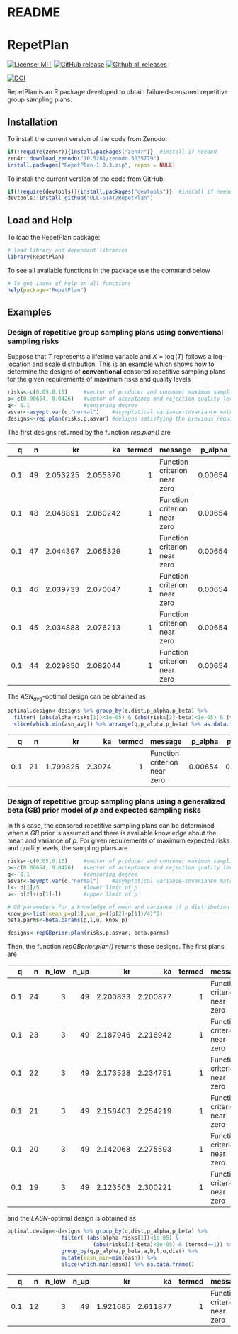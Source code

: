 README
================

<!-- README.md is generated from README.Rmd. Please edit that file --->

# RepetPlan

<!-- badges: start -->

[![License:
MIT](https://img.shields.io/badge/license-MIT-blue.svg)](https://cran.r-project.org/web/licenses/MIT)
[![GitHub
release](https://img.shields.io/github/release/ULL-STAT/RepetPlan.svg)](https://gitHub.com/ULL-STAT/RepetPlan/releases/)
[![Github all
releases](https://img.shields.io/github/downloads/ULL-STAT/RepetPlan/total.svg)](https://gitHub.com/ULL-STAT/RepetPlan/releases/)

[![DOI](https://zenodo.org/badge/DOI/10.5281/zenodo.5068961.svg)](https://doi.org/10.5281/zenodo.5035779)
<!-- badges: end -->

RepetPlan is an R package developed to obtain failured-censored repetitive group sampling plans.


## Installation

To install the current version of the code from Zenodo:
``` r
if(!require(zen4r)){install.packages("zen4r")}  #install if needed
zen4r::download_zenodo("10.5281/zenodo.5035779")
install.packages("RepetPlan-1.0.3.zip", repos = NULL) 
```

To install the current version of the code from GitHub:

``` r
if(!require(devtools)){install.packages("devtools")}  #install if needed
devtools::install_github("ULL-STAT/RepetPlan")
```

## Load and Help

To load the RepetPlan package:

``` r
# load library and dependant libraries 
library(RepetPlan)
```

To see all available functions in the package use the command below

``` r
# To get index of help on all functions
help(package="RepetPlan")
```

## Examples

### Design of repetitive group sampling plans using conventional sampling risks

Suppose that *T* represents a lifetime variable and *X* = log (*T*)
follows a log-location and scale distribution. This is an example which
shows how to determine the designs of **conventional** censored
repetitive sampling plans for the given requirements of maximum risks
and quality levels

``` r
risks<-c(0.05,0.10)     #vector of producer and consumer maximum sampling risks
p<-c(0.00654, 0.0426)   #vector of acceptance and rejection quality levels
q<- 0.1                 #censoring degree
asvar<-asympt.var(q,"normal")    #asymptotical variance-covariance matrix of MLE estimators of location and scale paramters
designs<-rep.plan(risks,p,asvar) #designs satisfying the previous requirements
```

The first designs returned by the function *rep.plan()* are
<table class="table table-striped table-hover table-condensed" style="margin-left: auto; margin-right: auto;">
<thead>
<tr>
<th style="text-align:right;">
q
</th>
<th style="text-align:right;">
n
</th>
<th style="text-align:right;">
kr
</th>
<th style="text-align:right;">
ka
</th>
<th style="text-align:right;">
termcd
</th>
<th style="text-align:left;">
message
</th>
<th style="text-align:right;">
p_alpha
</th>
<th style="text-align:right;">
p_beta
</th>
<th style="text-align:left;">
dist
</th>
<th style="text-align:right;">
alpha
</th>
<th style="text-align:right;">
beta
</th>
<th style="text-align:right;">
asn_alpha
</th>
<th style="text-align:right;">
asn_beta
</th>
<th style="text-align:right;">
asn_avg
</th>
<th style="text-align:right;">
p_asn_max
</th>
<th style="text-align:right;">
asn_max
</th>
</tr>
</thead>
<tbody>
<tr>
<td style="text-align:right;">
0.1
</td>
<td style="text-align:right;">
49
</td>
<td style="text-align:right;">
2.053225
</td>
<td style="text-align:right;">
2.055370
</td>
<td style="text-align:right;">
1
</td>
<td style="text-align:left;">
Function criterion near zero
</td>
<td style="text-align:right;">
0.00654
</td>
<td style="text-align:right;">
0.0426
</td>
<td style="text-align:left;">
normal
</td>
<td style="text-align:right;">
0.05
</td>
<td style="text-align:right;">
0.1
</td>
<td style="text-align:right;">
49.04823
</td>
<td style="text-align:right;">
49.06290
</td>
<td style="text-align:right;">
49.05557
</td>
<td style="text-align:right;">
0.0188643
</td>
<td style="text-align:right;">
49.16223
</td>
</tr>
<tr>
<td style="text-align:right;">
0.1
</td>
<td style="text-align:right;">
48
</td>
<td style="text-align:right;">
2.048891
</td>
<td style="text-align:right;">
2.060242
</td>
<td style="text-align:right;">
1
</td>
<td style="text-align:left;">
Function criterion near zero
</td>
<td style="text-align:right;">
0.00654
</td>
<td style="text-align:right;">
0.0426
</td>
<td style="text-align:left;">
normal
</td>
<td style="text-align:right;">
0.05
</td>
<td style="text-align:right;">
0.1
</td>
<td style="text-align:right;">
48.25590
</td>
<td style="text-align:right;">
48.32952
</td>
<td style="text-align:right;">
48.29271
</td>
<td style="text-align:right;">
0.0188293
</td>
<td style="text-align:right;">
48.84398
</td>
</tr>
<tr>
<td style="text-align:right;">
0.1
</td>
<td style="text-align:right;">
47
</td>
<td style="text-align:right;">
2.044397
</td>
<td style="text-align:right;">
2.065329
</td>
<td style="text-align:right;">
1
</td>
<td style="text-align:left;">
Function criterion near zero
</td>
<td style="text-align:right;">
0.00654
</td>
<td style="text-align:right;">
0.0426
</td>
<td style="text-align:left;">
normal
</td>
<td style="text-align:right;">
0.05
</td>
<td style="text-align:right;">
0.1
</td>
<td style="text-align:right;">
47.47311
</td>
<td style="text-align:right;">
47.60146
</td>
<td style="text-align:right;">
47.53728
</td>
<td style="text-align:right;">
0.0187927
</td>
<td style="text-align:right;">
48.52982
</td>
</tr>
<tr>
<td style="text-align:right;">
0.1
</td>
<td style="text-align:right;">
46
</td>
<td style="text-align:right;">
2.039733
</td>
<td style="text-align:right;">
2.070647
</td>
<td style="text-align:right;">
1
</td>
<td style="text-align:left;">
Function criterion near zero
</td>
<td style="text-align:right;">
0.00654
</td>
<td style="text-align:right;">
0.0426
</td>
<td style="text-align:left;">
normal
</td>
<td style="text-align:right;">
0.05
</td>
<td style="text-align:right;">
0.1
</td>
<td style="text-align:right;">
46.70045
</td>
<td style="text-align:right;">
46.87892
</td>
<td style="text-align:right;">
46.78969
</td>
<td style="text-align:right;">
0.0187547
</td>
<td style="text-align:right;">
48.22016
</td>
</tr>
<tr>
<td style="text-align:right;">
0.1
</td>
<td style="text-align:right;">
45
</td>
<td style="text-align:right;">
2.034888
</td>
<td style="text-align:right;">
2.076213
</td>
<td style="text-align:right;">
1
</td>
<td style="text-align:left;">
Function criterion near zero
</td>
<td style="text-align:right;">
0.00654
</td>
<td style="text-align:right;">
0.0426
</td>
<td style="text-align:left;">
normal
</td>
<td style="text-align:right;">
0.05
</td>
<td style="text-align:right;">
0.1
</td>
<td style="text-align:right;">
45.93857
</td>
<td style="text-align:right;">
46.16215
</td>
<td style="text-align:right;">
46.05036
</td>
<td style="text-align:right;">
0.0187151
</td>
<td style="text-align:right;">
47.91550
</td>
</tr>
<tr>
<td style="text-align:right;">
0.1
</td>
<td style="text-align:right;">
44
</td>
<td style="text-align:right;">
2.029850
</td>
<td style="text-align:right;">
2.082044
</td>
<td style="text-align:right;">
1
</td>
<td style="text-align:left;">
Function criterion near zero
</td>
<td style="text-align:right;">
0.00654
</td>
<td style="text-align:right;">
0.0426
</td>
<td style="text-align:left;">
normal
</td>
<td style="text-align:right;">
0.05
</td>
<td style="text-align:right;">
0.1
</td>
<td style="text-align:right;">
45.18813
</td>
<td style="text-align:right;">
45.45141
</td>
<td style="text-align:right;">
45.31977
</td>
<td style="text-align:right;">
0.0186738
</td>
<td style="text-align:right;">
47.61636
</td>
</tr>
</tbody>
</table>

The *ASN*<sub>*avg*</sub>-optimal design can be obtained as

``` r
optimal.design<-designs %>% group_by(q,dist,p_alpha,p_beta) %>%
  filter( (abs(alpha-risks[1])<1e-05) & (abs(risks[2]-beta)<1e-05) & (termcd==1)) %>%
  slice(which.min(asn_avg)) %>% arrange(q,p_alpha,p_beta) %>% as.data.frame()
```

<table class="table table-striped table-hover table-condensed" style="margin-left: auto; margin-right: auto;">
<thead>
<tr>
<th style="text-align:right;">
q
</th>
<th style="text-align:right;">
n
</th>
<th style="text-align:right;">
kr
</th>
<th style="text-align:right;">
ka
</th>
<th style="text-align:right;">
termcd
</th>
<th style="text-align:left;">
message
</th>
<th style="text-align:right;">
p_alpha
</th>
<th style="text-align:right;">
p_beta
</th>
<th style="text-align:left;">
dist
</th>
<th style="text-align:right;">
alpha
</th>
<th style="text-align:right;">
beta
</th>
<th style="text-align:right;">
asn_alpha
</th>
<th style="text-align:right;">
asn_beta
</th>
<th style="text-align:right;">
asn_avg
</th>
<th style="text-align:right;">
p_asn_max
</th>
<th style="text-align:right;">
asn_max
</th>
</tr>
</thead>
<tbody>
<tr>
<td style="text-align:right;">
0.1
</td>
<td style="text-align:right;">
21
</td>
<td style="text-align:right;">
1.799825
</td>
<td style="text-align:right;">
2.3974
</td>
<td style="text-align:right;">
1
</td>
<td style="text-align:left;">
Function criterion near zero
</td>
<td style="text-align:right;">
0.00654
</td>
<td style="text-align:right;">
0.0426
</td>
<td style="text-align:left;">
normal
</td>
<td style="text-align:right;">
0.05
</td>
<td style="text-align:right;">
0.1000001
</td>
<td style="text-align:right;">
34.71139
</td>
<td style="text-align:right;">
32.27409
</td>
<td style="text-align:right;">
33.49274
</td>
<td style="text-align:right;">
0.0168694
</td>
<td style="text-align:right;">
46.02262
</td>
</tr>
</tbody>
</table>

### Design of repetitive group sampling plans using a generalized beta (GB) prior model of *p* and expected sampling risks

In this case, the censored repetitive sampling plans can be determined
when a *GB* prior is assumed and there is available knowledge about the mean
and variance of *p*. For given requirements of maximum expected risks
and quality levels, the sampling plans are

``` r
risks<-c(0.05,0.10)     #vector of producer and consumer maximum sampling risks
p<-c(0.00654, 0.0426)   #vector of acceptance and rejection quality levels
q<- 0.1                 #censoring degree
asvar<-asympt.var(q,"normal")    #asymptotical variance-covariance matrix of MLE estimators of location and scale paramters
l<- p[1]/5              #lower limit of p
u<- p[2]+(p[1]-l)       #upper limit of p

# GB parameters for a knowledge of mean and variance of p distribution
know_p<-list(mean_p=p[1],var_p=((p[2]-p[1])/4)^2)
beta.parms<-beta.params(p,l,u, know_p)

designs<-repGBprior.plan(risks,p,asvar, beta.parms)
```

Then, the function *repGBprior.plan()* returns these designs. The first
plans are
<table class="table table-striped table-hover table-condensed" style="margin-left: auto; margin-right: auto;">
<thead>
<tr>
<th style="text-align:right;">
q
</th>
<th style="text-align:right;">
n
</th>
<th style="text-align:right;">
n_low
</th>
<th style="text-align:right;">
n_up
</th>
<th style="text-align:right;">
kr
</th>
<th style="text-align:right;">
ka
</th>
<th style="text-align:right;">
termcd
</th>
<th style="text-align:left;">
message
</th>
<th style="text-align:right;">
p_alpha
</th>
<th style="text-align:right;">
p_beta
</th>
<th style="text-align:right;">
a
</th>
<th style="text-align:right;">
b
</th>
<th style="text-align:right;">
l
</th>
<th style="text-align:right;">
u
</th>
<th style="text-align:right;">
mean_p
</th>
<th style="text-align:right;">
var_p
</th>
<th style="text-align:left;">
dist
</th>
<th style="text-align:right;">
alpha
</th>
<th style="text-align:right;">
beta
</th>
<th style="text-align:right;">
asn_alpha
</th>
<th style="text-align:right;">
asn_beta
</th>
<th style="text-align:right;">
asn_avg
</th>
<th style="text-align:right;">
easn
</th>
<th style="text-align:right;">
p_asn_max
</th>
<th style="text-align:right;">
asn_max
</th>
</tr>
</thead>
<tbody>
<tr>
<td style="text-align:right;">
0.1
</td>
<td style="text-align:right;">
24
</td>
<td style="text-align:right;">
3
</td>
<td style="text-align:right;">
49
</td>
<td style="text-align:right;">
2.200833
</td>
<td style="text-align:right;">
2.200877
</td>
<td style="text-align:right;">
1
</td>
<td style="text-align:left;">
Function criterion near zero
</td>
<td style="text-align:right;">
0.00654
</td>
<td style="text-align:right;">
0.0426
</td>
<td style="text-align:right;">
0.1862234
</td>
<td style="text-align:right;">
1.469713
</td>
<td style="text-align:right;">
0.001308
</td>
<td style="text-align:right;">
0.047832
</td>
<td style="text-align:right;">
0.00654
</td>
<td style="text-align:right;">
8.13e-05
</td>
<td style="text-align:left;">
normal
</td>
<td style="text-align:right;">
0.0500619
</td>
<td style="text-align:right;">
0.1000161
</td>
<td style="text-align:right;">
24.00090
</td>
<td style="text-align:right;">
24.00042
</td>
<td style="text-align:right;">
24.00066
</td>
<td style="text-align:right;">
24.00039
</td>
<td style="text-align:right;">
0.0121556
</td>
<td style="text-align:right;">
24.00107
</td>
</tr>
<tr>
<td style="text-align:right;">
0.1
</td>
<td style="text-align:right;">
23
</td>
<td style="text-align:right;">
3
</td>
<td style="text-align:right;">
49
</td>
<td style="text-align:right;">
2.187946
</td>
<td style="text-align:right;">
2.216942
</td>
<td style="text-align:right;">
1
</td>
<td style="text-align:left;">
Function criterion near zero
</td>
<td style="text-align:right;">
0.00654
</td>
<td style="text-align:right;">
0.0426
</td>
<td style="text-align:right;">
0.1862234
</td>
<td style="text-align:right;">
1.469713
</td>
<td style="text-align:right;">
0.001308
</td>
<td style="text-align:right;">
0.047832
</td>
<td style="text-align:right;">
0.00654
</td>
<td style="text-align:right;">
8.13e-05
</td>
<td style="text-align:left;">
normal
</td>
<td style="text-align:right;">
0.0500908
</td>
<td style="text-align:right;">
0.1000238
</td>
<td style="text-align:right;">
23.58511
</td>
<td style="text-align:right;">
23.27324
</td>
<td style="text-align:right;">
23.42917
</td>
<td style="text-align:right;">
23.30382
</td>
<td style="text-align:right;">
0.0120410
</td>
<td style="text-align:right;">
23.69109
</td>
</tr>
<tr>
<td style="text-align:right;">
0.1
</td>
<td style="text-align:right;">
22
</td>
<td style="text-align:right;">
3
</td>
<td style="text-align:right;">
49
</td>
<td style="text-align:right;">
2.173528
</td>
<td style="text-align:right;">
2.234751
</td>
<td style="text-align:right;">
1
</td>
<td style="text-align:left;">
Function criterion near zero
</td>
<td style="text-align:right;">
0.00654
</td>
<td style="text-align:right;">
0.0426
</td>
<td style="text-align:right;">
0.1862234
</td>
<td style="text-align:right;">
1.469713
</td>
<td style="text-align:right;">
0.001308
</td>
<td style="text-align:right;">
0.047832
</td>
<td style="text-align:right;">
0.00654
</td>
<td style="text-align:right;">
8.13e-05
</td>
<td style="text-align:left;">
normal
</td>
<td style="text-align:right;">
0.0500003
</td>
<td style="text-align:right;">
0.1000001
</td>
<td style="text-align:right;">
23.20269
</td>
<td style="text-align:right;">
22.56201
</td>
<td style="text-align:right;">
22.88235
</td>
<td style="text-align:right;">
22.63308
</td>
<td style="text-align:right;">
0.0119251
</td>
<td style="text-align:right;">
23.40886
</td>
</tr>
<tr>
<td style="text-align:right;">
0.1
</td>
<td style="text-align:right;">
21
</td>
<td style="text-align:right;">
3
</td>
<td style="text-align:right;">
49
</td>
<td style="text-align:right;">
2.158403
</td>
<td style="text-align:right;">
2.254219
</td>
<td style="text-align:right;">
1
</td>
<td style="text-align:left;">
Function criterion near zero
</td>
<td style="text-align:right;">
0.00654
</td>
<td style="text-align:right;">
0.0426
</td>
<td style="text-align:right;">
0.1862234
</td>
<td style="text-align:right;">
1.469713
</td>
<td style="text-align:right;">
0.001308
</td>
<td style="text-align:right;">
0.047832
</td>
<td style="text-align:right;">
0.00654
</td>
<td style="text-align:right;">
8.13e-05
</td>
<td style="text-align:left;">
normal
</td>
<td style="text-align:right;">
0.0500319
</td>
<td style="text-align:right;">
0.1000146
</td>
<td style="text-align:right;">
22.82986
</td>
<td style="text-align:right;">
21.85480
</td>
<td style="text-align:right;">
22.34233
</td>
<td style="text-align:right;">
21.97611
</td>
<td style="text-align:right;">
0.0118011
</td>
<td style="text-align:right;">
23.12469
</td>
</tr>
<tr>
<td style="text-align:right;">
0.1
</td>
<td style="text-align:right;">
20
</td>
<td style="text-align:right;">
3
</td>
<td style="text-align:right;">
49
</td>
<td style="text-align:right;">
2.142068
</td>
<td style="text-align:right;">
2.275593
</td>
<td style="text-align:right;">
1
</td>
<td style="text-align:left;">
Function criterion near zero
</td>
<td style="text-align:right;">
0.00654
</td>
<td style="text-align:right;">
0.0426
</td>
<td style="text-align:right;">
0.1862234
</td>
<td style="text-align:right;">
1.469713
</td>
<td style="text-align:right;">
0.001308
</td>
<td style="text-align:right;">
0.047832
</td>
<td style="text-align:right;">
0.00654
</td>
<td style="text-align:right;">
8.13e-05
</td>
<td style="text-align:left;">
normal
</td>
<td style="text-align:right;">
0.0500924
</td>
<td style="text-align:right;">
0.1000943
</td>
<td style="text-align:right;">
22.47555
</td>
<td style="text-align:right;">
21.15569
</td>
<td style="text-align:right;">
21.81562
</td>
<td style="text-align:right;">
21.34039
</td>
<td style="text-align:right;">
0.0116246
</td>
<td style="text-align:right;">
22.84847
</td>
</tr>
<tr>
<td style="text-align:right;">
0.1
</td>
<td style="text-align:right;">
19
</td>
<td style="text-align:right;">
3
</td>
<td style="text-align:right;">
49
</td>
<td style="text-align:right;">
2.123503
</td>
<td style="text-align:right;">
2.300221
</td>
<td style="text-align:right;">
1
</td>
<td style="text-align:left;">
Function criterion near zero
</td>
<td style="text-align:right;">
0.00654
</td>
<td style="text-align:right;">
0.0426
</td>
<td style="text-align:right;">
0.1862234
</td>
<td style="text-align:right;">
1.469713
</td>
<td style="text-align:right;">
0.001308
</td>
<td style="text-align:right;">
0.047832
</td>
<td style="text-align:right;">
0.00654
</td>
<td style="text-align:right;">
8.13e-05
</td>
<td style="text-align:left;">
normal
</td>
<td style="text-align:right;">
0.0500073
</td>
<td style="text-align:right;">
0.1000022
</td>
<td style="text-align:right;">
22.18107
</td>
<td style="text-align:right;">
20.48217
</td>
<td style="text-align:right;">
21.33162
</td>
<td style="text-align:right;">
20.74946
</td>
<td style="text-align:right;">
0.0114847
</td>
<td style="text-align:right;">
22.62697
</td>
</tr>
</tbody>
</table>

and the *EASN*-optimal design is obtained as

``` r
optimal.design<-designs %>% group_by(q,dist,p_alpha,p_beta) %>%
                 filter( (abs(alpha-risks[1])<1e-05) & 
                           (abs(risks[2]-beta)<1e-05) & (termcd==1)) %>%
                 group_by(q,p_alpha,p_beta,a,b,l,u,dist) %>%
                 mutate(easn_min=min(easn)) %>%
                 slice(which.min(easn)) %>% as.data.frame()
```

<table class="table table-striped table-hover table-condensed" style="margin-left: auto; margin-right: auto;">
<thead>
<tr>
<th style="text-align:right;">
q
</th>
<th style="text-align:right;">
n
</th>
<th style="text-align:right;">
n_low
</th>
<th style="text-align:right;">
n_up
</th>
<th style="text-align:right;">
kr
</th>
<th style="text-align:right;">
ka
</th>
<th style="text-align:right;">
termcd
</th>
<th style="text-align:left;">
message
</th>
<th style="text-align:right;">
p_alpha
</th>
<th style="text-align:right;">
p_beta
</th>
<th style="text-align:right;">
a
</th>
<th style="text-align:right;">
b
</th>
<th style="text-align:right;">
l
</th>
<th style="text-align:right;">
u
</th>
<th style="text-align:right;">
mean_p
</th>
<th style="text-align:right;">
var_p
</th>
<th style="text-align:left;">
dist
</th>
<th style="text-align:right;">
alpha
</th>
<th style="text-align:right;">
beta
</th>
<th style="text-align:right;">
asn_alpha
</th>
<th style="text-align:right;">
asn_beta
</th>
<th style="text-align:right;">
asn_avg
</th>
<th style="text-align:right;">
easn
</th>
<th style="text-align:right;">
p_asn_max
</th>
<th style="text-align:right;">
asn_max
</th>
<th style="text-align:right;">
easn_min
</th>
</tr>
</thead>
<tbody>
<tr>
<td style="text-align:right;">
0.1
</td>
<td style="text-align:right;">
12
</td>
<td style="text-align:right;">
3
</td>
<td style="text-align:right;">
49
</td>
<td style="text-align:right;">
1.921685
</td>
<td style="text-align:right;">
2.611877
</td>
<td style="text-align:right;">
1
</td>
<td style="text-align:left;">
Function criterion near zero
</td>
<td style="text-align:right;">
0.00654
</td>
<td style="text-align:right;">
0.0426
</td>
<td style="text-align:right;">
0.1862234
</td>
<td style="text-align:right;">
1.469713
</td>
<td style="text-align:right;">
0.001308
</td>
<td style="text-align:right;">
0.047832
</td>
<td style="text-align:right;">
0.00654
</td>
<td style="text-align:right;">
8.13e-05
</td>
<td style="text-align:left;">
normal
</td>
<td style="text-align:right;">
0.05
</td>
<td style="text-align:right;">
0.1000001
</td>
<td style="text-align:right;">
21.7853
</td>
<td style="text-align:right;">
16.33357
</td>
<td style="text-align:right;">
19.05943
</td>
<td style="text-align:right;">
18.15345
</td>
<td style="text-align:right;">
0.0099061
</td>
<td style="text-align:right;">
22.38735
</td>
<td style="text-align:right;">
18.15345
</td>
</tr>
</tbody>
</table>
